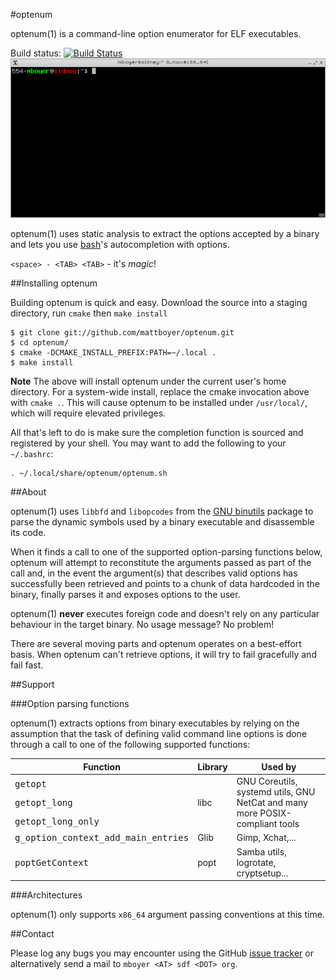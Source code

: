 #optenum

optenum(1) is a command-line option enumerator for ELF executables.

Build status: [![Build Status](https://travis-ci.org/mattboyer/optenum.png)](https://travis-ci.org/mattboyer/optenum)
![Illustrative video](/doc/optenum.gif?raw=true)

optenum(1) uses static analysis to extract the options accepted by a binary and lets you use [bash](http://www.gnu.org/software/bash/)'s autocompletion with options.

`<space> - <TAB> <TAB>` - it's *magic*!

##Installing optenum

Building optenum is quick and easy. Download the source into a staging directory, run `cmake` then `make install`

```shell
$ git clone git://github.com/mattboyer/optenum.git
$ cd optenum/
$ cmake -DCMAKE_INSTALL_PREFIX:PATH=~/.local .
$ make install
```

**Note** The above will install optenum under the current user's home directory. For a system-wide install, replace the cmake invocation above with `cmake .`. This will cause optenum to be installed under `/usr/local/`, which will require elevated privileges.

All that's left to do is make sure the completion function is sourced and registered by your shell. You may want to add the following to your `~/.bashrc`:

```shell
. ~/.local/share/optenum/optenum.sh
```

##About

optenum(1) uses `libbfd` and `libopcodes` from the [GNU binutils](http://www.gnu.org/software/binutils/) package to parse the dynamic symbols used by a binary executable and disassemble its code.

When it finds a call to one of the supported option-parsing functions below, optenum will attempt to reconstitute the arguments passed as part of the call and, in the event the argument(s) that describes valid options has successfully been retrieved and points to a chunk of data hardcoded in the binary, finally parses it and exposes options to the user.

optenum(1) **never** executes foreign code and doesn't rely on any particular behaviour in the target binary. No usage message? No problem!

There are several moving parts and optenum operates on a best-effort basis. When optenum can't retrieve options, it will try to fail gracefully and fail fast.

##Support

###Option parsing functions

optenum(1) extracts options from binary executables by relying on the assumption that the task of defining valid command line options is done through a call to one of the following supported functions:

<table>
<thead><tr><th>Function</th><th>Library</th><th>Used by</th></tr></thead>
<tbody>
<tr><td><tt>getopt</tt></td><td rowspan="3">libc</td><td rowspan="3">GNU Coreutils, systemd utils, GNU NetCat and many more POSIX-compliant tools</td></tr>
<tr><td><tt>getopt_long</tt></td></tr>
<tr><td><tt>getopt_long_only</tt></td></tr>
<tr><td><tt>g_option_context_add_main_entries</tt></td><td>Glib</td><td>Gimp, Xchat,...</td></tr>
<tr><td><tt>poptGetContext</tt></td><td>popt</td><td>Samba utils, logrotate, cryptsetup...</td></tr>
</tbody>
</table>

###Architectures

optenum(1) only supports `x86_64` argument passing conventions at this time.

##Contact

Please log any bugs you may encounter using the GitHub [issue tracker](https://github.com/mattboyer/optenum/issues) or alternatively send a mail to `mboyer <AT> sdf <DOT> org`.
